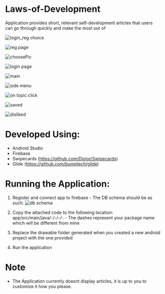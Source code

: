 # Laws-of-Development
Application provides short, relevant self-development articles that users can go through quickly and make the most out of

![login_reg choice](https://user-images.githubusercontent.com/42480955/57981320-c3745500-79ea-11e9-8139-ed8c8443c7a8.PNG)

![reg page](https://user-images.githubusercontent.com/42480955/57981322-c3745500-79ea-11e9-885e-966064da94b6.PNG)

![choosePic](https://user-images.githubusercontent.com/42480955/57981355-2ebe2700-79eb-11e9-9e58-b06eaec98902.PNG)

![login page](https://user-images.githubusercontent.com/42480955/57981323-c40ceb80-79ea-11e9-804b-03ce496a5e13.PNG)

![main](https://user-images.githubusercontent.com/42480955/57981336-e56dd780-79ea-11e9-8387-6734571523b7.PNG)

![side menu](https://user-images.githubusercontent.com/42480955/57981346-07675a00-79eb-11e9-9a02-95b4b5f89b36.PNG)

![on topic click](https://user-images.githubusercontent.com/42480955/57981352-1d751a80-79eb-11e9-9397-5af8adc0bcdf.PNG)

![saved](https://user-images.githubusercontent.com/42480955/57981369-675e0080-79eb-11e9-9348-7361b40839a4.PNG)

![disliked](https://user-images.githubusercontent.com/42480955/57981379-7ba1fd80-79eb-11e9-9956-f5b91f899574.PNG)

# Developed Using:
  - Android Studio
  - Firebase 
  - Swipecards (https://github.com/Diolor/Swipecards)
  - Glide (https://github.com/bumptech/glide)
  
# Running the Application:
  1. Register and connect app to firebase 
    - The DB schema should be as such:
    ![db schema](https://user-images.githubusercontent.com/42480955/57959620-89effc80-78b9-11e9-94a8-c75e0395c4d5.PNG)
    
  2. Copy the attached code to the following location: app/src/main/java/-/-/-/-
    - The dashes represent your package name which will be different from mine
  
  3. Replace the drawable folder generated when you created a new android project with the one provided
  
  4. Run the application
  
# Note
   - The Application currently doesnt display articles, it is up to you to customize it how you please.

